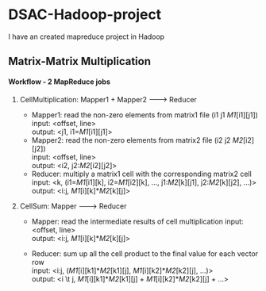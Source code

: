 # DSAC-Hadoop-project
I have an created mapreduce project in Hadoop 


## Matrix-Matrix Multiplication



#### Workflow - 2 MapReduce jobs
1. CellMultiplication: Mapper1 + Mapper2 ---> Reducer  
    - Mapper1: read the non-zero elements from matrix1 file (i1 j1 *M1*[i1][j1])  
        input: <offset, line>  
        output: <j1, i1=*M1*[i1][j1]>
    - Mapper2: read the non-zero elements from matrix2 file (i2 j2 *M2*[i2][j2])  
        input: <offset, line>  
        output: <i2, j2:*M2*[i2][j2]>
    - Reducer: multiply a matrix1 cell with the corresponding matrix2 cell  
        input: <k, (i1=*M1*[i1][k], i2=*M1*[i2][k], ..., j1:*M2*[k][j1], j2:*M2*[k][j2], ...)>  
        output: <i:j, *M1*[i][k]**M2*[k][j]>

2. CellSum: Mapper ---> Reducer
    - Mapper: read the intermediate results of cell multiplication 
        input: <offset, line>  
        output: <i:j, *M1*[i][k]**M2*[k][j]> 
    
    - Reducer: sum up all the cell product to the final value for each vector row  
        input: <i:j, (*M1*[i][k1]**M2*[k1][j], *M1*[i][k2]**M2*[k2][j], ...)>  
        output: <i \t j, *M1*[i][k1]**M2*[k1][j] + *M1*[i][k2]**M2*[k2][j] + ...>
